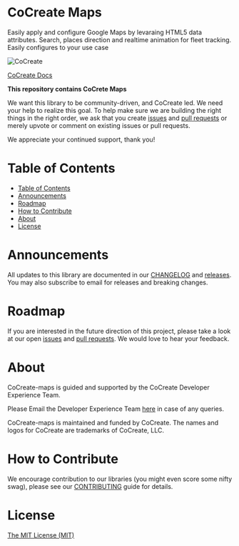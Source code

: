 # CoCreate Maps
Easily apply and configure Google Maps by levaraing HTML5 data attributes. Search, places direction and realtime animation for fleet tracking. Easily configures to your use case 

![CoCreate](https://cdn.cocreate.app/logo.png)

[CoCreate Docs](https://cocreate.app/documentation/CoCreate-maps)

**This repository contains CoCrete Maps**

We want this library to be community-driven, and CoCreate led. We need your help to realize this goal. To help make sure we are building the right things in the right order, we ask that you create [issues](https://github.com/CoCreate-app/CoCreate-maps/issues) and [pull requests](https://github.com/CoCreate-app/CoCreate-maps/pulls) or merely upvote or comment on existing issues or pull requests.

We appreciate your continued support, thank you!

# Table of Contents

- [Table of Contents](#table-of-contents)
- [Announcements](#announcements)
- [Roadmap](#roadmap)
- [How to Contribute](#how-to-contribute)
- [About](#about)
- [License](#license)

<a name="announcements"></a>
# Announcements

All updates to this library are documented in our [CHANGELOG](https://github.com/CoCreate-app/CoCreate-maps/blob/master/CHANGELOG.md) and [releases](https://github.com/CoCreate-app/CoCreate-maps/releases). You may also subscribe to email for releases and breaking changes. 

<a name="roadmap"></a>
# Roadmap

If you are interested in the future direction of this project, please take a look at our open [issues](https://github.com/CoCreate-app/CoCreate-maps/issues) and [pull requests](https://github.com/CoCreate-app/CoCreate-maps/pulls). We would love to hear your feedback.


<a name="about"></a>
# About

CoCreate-maps is guided and supported by the CoCreate Developer Experience Team.

Please Email the Developer Experience Team [here](mailto:develop@cocreate.app) in case of any queries.

CoCreate-maps is maintained and funded by CoCreate. The names and logos for CoCreate are trademarks of CoCreate, LLC.

<a name="contribute"></a>
# How to Contribute

We encourage contribution to our libraries (you might even score some nifty swag), please see our [CONTRIBUTING](https://github.com/CoCreate-app/CoCreate-maps/blob/master/CONTRIBUTING.md) guide for details.

# License
[The MIT License (MIT)](https://github.com/CoCreate-app/CoCreate-maps/blob/master/LICENSE)
